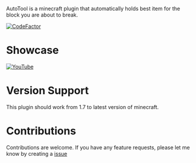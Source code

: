 AutoTool is a minecraft plugin that automatically holds best item for the block you are about to break.

[![CodeFactor](https://www.codefactor.io/repository/github/usainsrht/autotool/badge)](https://www.codefactor.io/repository/github/usainsrht/autotool)

# Showcase
[![YouTube](http://i.ytimg.com/vi/54jAbZb8u3I/hqdefault.jpg)](https://www.youtube.com/watch?v=54jAbZb8u3I)

# Version Support
This plugin should work from 1.7 to latest version of minecraft.

# Contributions
Contributions are welcome.
If you have any feature requests, please let me know by creating a [issue](https://github.com/UsainSrht/AutoTool/issues/new)
